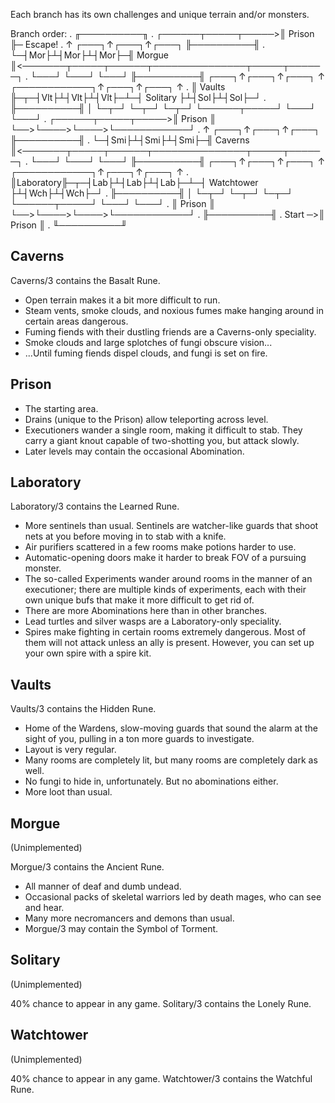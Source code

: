 Each branch has its own challenges and unique terrain and/or monsters.

Branch order:
.                     ╓──────────╖
. ┌──────┬─────┬─────>║  Prison  ╟─ Escape!
. ↑ ┌───┐↑┌───┐↑┌───┐ ╟──────────╢
. └─┤Mor├┴┤Mor├┴┤Mor├─╢  Morgue  ║<───────┬─────┬──────┬───────────────┬─────┬──────┐
.   └───┘ └───┘ └───┘ ╟──────────╢   ┌───┐↑┌───┐↑┌───┐ ↑ ┌────────────┐↑┌───┐↑┌───┐ ↑
.                     ║  Vaults  ╟─┬─┤Vlt├┴┤Vlt├┴┤Vlt├─┴─┤  Solitary  ├┴┤Sol├┴┤Sol├─┘
.                     ╟──────────╢ │ └─┬─┘ └─┬─┘ └─┬─┘   └──────┬─────┘ └───┘ └───┘
. ┌──────┬─────┬─────>║  Prison  ║ └──>└────>└────>└────────────┘
. ↑ ┌───┐↑┌───┐↑┌───┐ ╟──────────╢
. └─┤Smi├┴┤Smi├┴┤Smi├─╢ Caverns  ║<───────┬─────┬──────┬───────────────┬─────┬──────┐
.   └───┘ └───┘ └───┘ ╟──────────╢   ┌───┐↑┌───┐↑┌───┐ ↑ ┌────────────┐↑┌───┐↑┌───┐ ↑
.                     ║Laboratory╟─┬─┤Lab├┴┤Lab├┴┤Lab├─┴─┤ Watchtower ├┴┤Wch├┴┤Wch├─┘
.                     ╟──────────╢ │ └─┬─┘ └─┬─┘ └─┬─┘   └──────┬─────┘ └───┘ └───┘
.                     ║  Prison  ║ └──>└────>└────>└────────────┘
.                     ╟──────────╢
.             Start ─>║  Prison  ║
.                     ╙──────────╜

## Caverns

Caverns/3 contains the Basalt Rune.

- Open terrain makes it a bit more difficult to run.
- Steam vents, smoke clouds, and noxious fumes make hanging around in certain
  areas dangerous.
- Fuming fiends with their dustling friends are a Caverns-only speciality.
- Smoke clouds and large splotches of fungi obscure vision...
- ...Until fuming fiends dispel clouds, and fungi is set on fire.

## Prison

- The starting area.
- Drains (unique to the Prison) allow teleporting across level.
- Executioners wander a single room, making it difficult to stab. They carry
  a giant knout capable of two-shotting you, but attack slowly.
- Later levels may contain the occasional Abomination.

## Laboratory

Laboratory/3 contains the Learned Rune.

- More sentinels than usual. Sentinels are watcher-like guards that shoot nets
  at you before moving in to stab with a knife.
- Air purifiers scattered in a few rooms make potions harder to use.
- Automatic-opening doors make it harder to break FOV of a pursuing monster.
- The so-called Experiments wander around rooms in the manner of an executioner;
  there are multiple kinds of experiments, each with their own unique bufs
  that make it more difficult to get rid of.
- There are more Abominations here than in other branches.
- Lead turtles and silver wasps are a Laboratory-only speciality.
- Spires make fighting in certain rooms extremely dangerous. Most of them will
  not attack unless an ally is present. However, you can set up your own spire
  with a spire kit.

## Vaults

Vaults/3 contains the Hidden Rune.

- Home of the Wardens, slow-moving guards that sound the alarm at the sight
  of you, pulling in a ton more guards to investigate.
- Layout is very regular.
- Many rooms are completely lit, but many rooms are completely dark as well.
- No fungi to hide in, unfortunately. But no abominations either.
- More loot than usual.

## Morgue

(Unimplemented)

Morgue/3 contains the Ancient Rune.

- All manner of deaf and dumb undead.
- Occasional packs of skeletal warriors led by death mages, who can see and
  hear.
- Many more necromancers and demons than usual.
- Morgue/3 may contain the Symbol of Torment.

## Solitary

(Unimplemented)

40% chance to appear in any game.
Solitary/3 contains the Lonely Rune.

## Watchtower

(Unimplemented)

40% chance to appear in any game.
Watchtower/3 contains the Watchful Rune.
